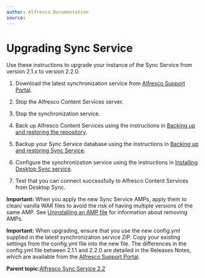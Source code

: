 ```yaml
---
author: Alfresco Documentation
source: 
---
```


# Upgrading Sync Service

Use these instructions to upgrade your instance of the Sync Service from version 2.1.x to version 2.2.0.

1.  Download the latest synchronization service from [Alfresco Support Portal](http://support.alfresco.com/).

2.  Stop the Alfresco Content Services server.

3.  Stop the synchronization service.

4.  Back up Alfresco Content Services using the instructions in [Backing up and restoring the repository](https://docs.alfresco.com/5.2/concepts/backup-intro.html).

5.  Backup your Sync Service database using the instructions in [Backing up and restoring Sync Service](ds-backup-restore.md).

6.  Configure the synchronization service using the instructions in [Installing Desktop Sync service](desktop-sync-install.md).

7.  Test that you can connect successfully to Alfresco Content Services from Desktop Sync.


**Important:** When you apply the new Sync Service AMPs, apply them to clean/ vanilla WAR files to avoid the risk of having multiple versions of the same AMP. See [Uninstalling an AMP file](https://docs.alfresco.com/5.2/tasks/uninstall-amp.html) for information about removing AMPs.

**Important:** When upgrading, ensure that you use the new config.yml supplied in the latest synchronization service ZIP. Copy your existing settings from the config.yml file into the new file. The differences in the config.yml file between 2.1.1 and 2.2.0 are detailed in the Releases Notes, which are available from the [Alfresco Support Portal](http://support.alfresco.com/).

**Parent topic:**[Alfresco Sync Service 2.2](../concepts/syncservice-overview.md)

